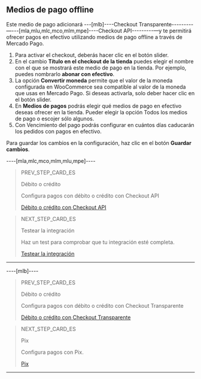 ## Medios de pago offline

Este medio de pago adicionará ---[mlb]----Checkout Transparente---------—---[mla,mlu,mlc,mco,mlm,mpe]----Checkout API---------—y te permitirá ofrecer pagos en efectivo utilizando medios de pago offline a través de Mercado Pago.

1. Para activar el checkout, deberás hacer clic en el botón slider.
2. En el cambio **Título en el checkout de la tienda** puedes elegir el nombre con el que se mostrará este medio de pago en la tienda. Por ejemplo, puedes nombrarlo **abonar con efectivo**.
3. La opción **Convertir moneda** permite que el valor de la moneda configurada en WooCommerce sea compatible al valor de la moneda que usas en Mercado Pago. Si deseas activarla, solo deber hacer clic en el botón slider. 
4. En **Medios de pagos** podrás elegir qué medios de pago en efectivo deseas ofrecer en la tienda. Pueder elegir la opción Todos los medios de pago o escojer sólo algunos.
5. Con Vencimiento del pago podrás configurar en cuántos días caducarán los pedidos con pagos en efectivo.

Para guardar los cambios en la configuración, haz clic en el botón **Guardar cambios**.

----[mla,mlc,mco,mlm,mlu,mpe]----
> PREV_STEP_CARD_ES
>
> Débito o crédito
>
> Configura pagos con débito o crédito con Checkout API
>
> [Débito o crédito con Checkout API](/developers/es/docs/woocommerce/payments-configuration/credit-debit)

> NEXT_STEP_CARD_ES
>
> Testear la integración
>
> Haz un test para comprobar que tu integración esté completa.
>
> [Testear la integración](/developers/es/docs/woocommerce/integration-test)
------------

----[mlb]----
> PREV_STEP_CARD_ES
>
> Débito o crédito
>
> Configura pagos con débito o crédito con Checkout Transparente
>
> [Débito o crédito con Checkout Transparente](/developers/es/docs/woocommerce/payments-configuration/credit-debit)

> NEXT_STEP_CARD_ES
>
> Pix
>
> Configura pagos con Pix.
>
> [Pix](/developers/es/docs/woocommerce/payments-configuration/pix)
------------